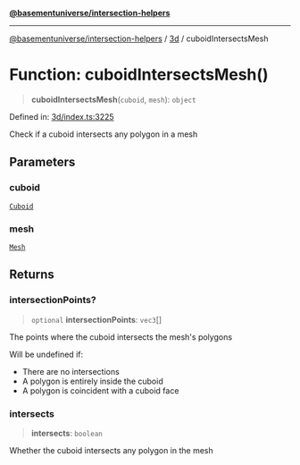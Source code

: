 [**@basementuniverse/intersection-helpers**](../../README.md)

***

[@basementuniverse/intersection-helpers](../../README.md) / [3d](../README.md) / cuboidIntersectsMesh

# Function: cuboidIntersectsMesh()

> **cuboidIntersectsMesh**(`cuboid`, `mesh`): `object`

Defined in: [3d/index.ts:3225](https://github.com/basementuniverse/intersection-helpers/blob/3a364a58f0714fe52065b40529091d774e3a1a50/src/3d/index.ts#L3225)

Check if a cuboid intersects any polygon in a mesh

## Parameters

### cuboid

[`Cuboid`](../types/type-aliases/Cuboid.md)

### mesh

[`Mesh`](../types/type-aliases/Mesh.md)

## Returns

### intersectionPoints?

> `optional` **intersectionPoints**: `vec3`[]

The points where the cuboid intersects the mesh's polygons

Will be undefined if:
- There are no intersections
- A polygon is entirely inside the cuboid
- A polygon is coincident with a cuboid face

### intersects

> **intersects**: `boolean`

Whether the cuboid intersects any polygon in the mesh
